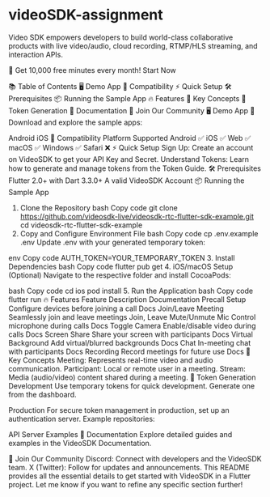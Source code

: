 # videoSDK-assignment

Video SDK empowers developers to build world-class collaborative products with live video/audio, cloud recording, RTMP/HLS streaming, and interaction APIs.

🎉 Get 10,000 free minutes every month! Start Now

📚 Table of Contents
🖥️ Demo App
📱 Compatibility
⚡ Quick Setup
🛠 Prerequisites
📦 Running the Sample App
🔥 Features
🧠 Key Concepts
🔐 Token Generation
📖 Documentation
🤝 Join Our Community
🖥️ Demo App
📱 Download and explore the sample apps:

Android
iOS
📱 Compatibility
Platform	Supported
Android	✅
iOS	✅
Web	✅
macOS	✅
Windows	✅
Safari	❌
⚡ Quick Setup
Sign Up: Create an account on VideoSDK to get your API Key and Secret.
Understand Tokens: Learn how to generate and manage tokens from the Token Guide.
🛠 Prerequisites
Flutter 2.0+ with Dart 3.3.0+
A valid VideoSDK Account
📦 Running the Sample App
1. Clone the Repository
bash
Copy code
git clone https://github.com/videosdk-live/videosdk-rtc-flutter-sdk-example.git
cd videosdk-rtc-flutter-sdk-example
2. Copy and Configure Environment File
bash
Copy code
cp .env.example .env
Update .env with your generated temporary token:

env
Copy code
AUTH_TOKEN=YOUR_TEMPORARY_TOKEN
3. Install Dependencies
bash
Copy code
flutter pub get
4. iOS/macOS Setup (Optional)
Navigate to the respective folder and install CocoaPods:

bash
Copy code
cd ios
pod install
5. Run the Application
bash
Copy code
flutter run
🔥 Features
Feature	Description	Documentation
Precall Setup	Configure devices before joining a call	Docs
Join/Leave Meeting	Seamlessly join and leave meetings	Join, Leave
Mute/Unmute Mic	Control microphone during calls	Docs
Toggle Camera	Enable/disable video during calls	Docs
Screen Share	Share your screen with participants	Docs
Virtual Background	Add virtual/blurred backgrounds	Docs
Chat	In-meeting chat with participants	Docs
Recording	Record meetings for future use	Docs
🧠 Key Concepts
Meeting: Represents real-time video and audio communication.
Participant: Local or remote user in a meeting.
Stream: Media (audio/video) content shared during a meeting.
🔐 Token Generation
Development
Use temporary tokens for quick development. Generate one from the dashboard.

Production
For secure token management in production, set up an authentication server. Example repositories:

API Server Examples
📖 Documentation
Explore detailed guides and examples in the VideoSDK Documentation.

🤝 Join Our Community
Discord: Connect with developers and the VideoSDK team.
X (Twitter): Follow for updates and announcements.
This README provides all the essential details to get started with VideoSDK in a Flutter project. Let me know if you want to refine any specific section further!
